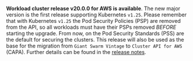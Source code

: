 **Workload cluster release v20.0.0 for AWS is available**. The new major version is the first release supporting Kubernetes `v1.25`. Please remember that with Kubernetes `v1.25` the Pod Security Policies (PSP) are removed from the API, so all workloads must have their PSPs removed *BEFORE* starting the upgrade. From now, on the Pod Security Standards (PSS) are the default for securing the clusters. This release will also be used as the base for the migration from `Giant Swarm Vintage` to `Cluster API for AWS` (CAPA). Further details can be found in the [release notes](https://docs.giantswarm.io/changes/workload-cluster-releases-aws/releases/aws-v20.0.0/).
